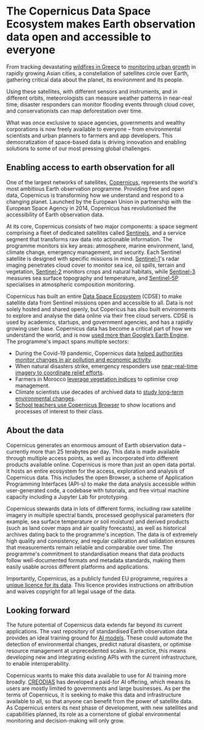 # The Copernicus Data Space Ecosystem makes Earth observation data open and accessible to everyone

From tracking devastating [wildfires in Greece](https://emergency.copernicus.eu/mapping/list-of-components/EMSR648) to [monitoring urban growth](https://land.copernicus.eu/global/products/ba) in rapidly growing Asian cities, a constellation of satellites circle over Earth, gathering critical data about the planet, its environment and its people.

Using these satellites, with different sensors and instruments, and in different orbits, meteorologists can measure weather patterns in near-real time, disaster responders can monitor flooding events through cloud cover, and conservationists can map deforestation over time.

What was once exclusive to space agencies, governments and wealthy corporations is now freely available to everyone – from environmental scientists and urban planners to farmers and app developers. This democratization of space-based data is driving innovation and enabling solutions to some of our most pressing global challenges.

## Enabling access to earth observation for all
One of the largest networks of satellites, [Copernicus](https://www.copernicus.eu/en), represents the world's most ambitious Earth observation programme. Providing free and open data, Copernicus is transforming how we understand and respond to a changing planet. Launched by the European Union in partnership with the European Space Agency in 2014, Copernicus has revolutionised the accessibility of Earth observation data. 

At its core, Copernicus consists of two major components: a space segment comprising a fleet of dedicated satellites called [Sentinels](https://www.copernicus.eu/en/about-copernicus/infrastructure/discover-our-satellites), and a service segment that transforms raw data into actionable information. The programme monitors six key areas: atmosphere, marine environment, land, climate change, emergency management, and security. Each Sentinel satellite is designed with specific missions in mind. [Sentinel-1](https://sentinel.esa.int/web/sentinel/missions/sentinel-1)'s radar imaging penetrates cloud cover to monitor sea ice, oil spills, terrain and vegetation, [Sentinel-2](https://sentiwiki.copernicus.eu/web/sentinel-2) monitors crops and natural habitats, while [Sentinel-3](https://sentinel.esa.int/web/sentinel/missions/sentinel-3) measures sea surface topography and temperature, and [Sentinel-5P](https://sentinel.esa.int/web/sentinel/missions/sentinel-5p) specialises in atmospheric composition monitoring.

Copernicus has built an entire [Data Space Ecosystem](https://dataspace.copernicus.eu/#/) (CDSE) to make satellite data from Sentinel missions open and accessible to all. Data is not solely hosted and shared openly, but Copericus has also built environments to explore and analyse the data online via their free cloud servers. CDSE is used by academics, startups, and government agencies, and has a rapidly growing user base. Copernicus data has become a critical part of how we understand the world, and is now [used more than Google’s Earth Engine](https://www.linkedin.com/posts/copernicus-data-space-ecosystem_earthobservation-copernicus-sentinelhub-activity-7267195289348767746-7hPa?utm_source=share&utm_medium=member_desktop). The programme's impact spans multiple sectors: 

* During the Covid-19 pandemic, Copernicus data [helped authorities monitor changes in air pollution and economic activity](https://atmosphere.copernicus.eu/flawed-estimates-effects-lockdown-measures-air-quality-derived-satellite-observations).   
* When natural disasters strike, emergency responders use [near-real-time imagery to coordinate relief efforts](https://emergency.copernicus.eu/mapping/ems/emergency-management-service-mapping).   
* Farmers in Morocco [leverage vegetation indices](https://land.copernicus.eu/en/use-cases/an-expert-system-for-crop-monitoring-and-yield-forecasting-in-morocco) to optimise crop management.  
* Climate scientists use decades of archived data to [study long-term environmental changes](https://climate.copernicus.eu/).  
* [School teachers use Copernicus Browser](https://dataspace.copernicus.eu/news/2024-9-2-back-school-copernicus-browser-education) to show locations and processes of interest to their class.

## About the data
Copernicus generates an enormous amount of Earth observation data – currently more than 25 terabytes per day. This data is made available through multiple access points, as well as incorporated into different products available online. Copernicus is more than just an open data portal. It hosts an entire ecosystem for the access, exploration and analysis of Copernicus data. This includes the open Browser, a scheme of Application Programming Interfaces (API-s) to make the data analysis accessible within user-generated code, a codebase with tutorials, and free virtual machine capacity including a Jupyter Lab for prototyping. 

Copernicus stewards data in lots of different forms, including raw satellite imagery in multiple spectral bands, processed geophysical parameters (for example, sea surface temperature or soil moisture) and derived products (such as land cover maps and air quality forecasts), as well as historical archives dating back to the programme's inception. The data is of extremely high quality and consistency, and regular calibration and validation ensures that measurements remain reliable and comparable over time. The programme's commitment to standardisation means that data products follow well-documented formats and metadata standards, making them easily usable across different platforms and applications.

Importantly, Copernicus, as a publicly funded EU programme, requires a [unique licence for its data](https://sentinels.copernicus.eu/documents/247904/690755/Sentinel_Data_Legal_Notice). This licence provides instructions on attribution and waives copyright for all legal usage of the data.   

## Looking forward
The future potential of Copernicus data extends far beyond its current applications. The vast repository of standardised Earth observation data provides an ideal training ground for [AI models](https://www.copernicus.eu/en/use-cases). These could automate the detection of environmental changes, predict natural disasters, or optimise resource management at unprecedented scales. In practice, this means developing new and integrating existing APIs with the current infrastructure, to enable interoperability. 

Copernicus wants to make this data available to use for AI training more broadly. [CREODIAS](https://creodias.eu/background/) has developed a paid-for AI offering, which means its users are mostly limited to governments and large businesses. As per the terms of Copernicus, it is seeking to make this data and infrastructure available to all, so that anyone can benefit from the power of satellite data. As Copernicus enters its next phase of development, with new satellites and capabilities planned, its role as a cornerstone of global environmental monitoring and decision-making will only grow.